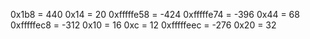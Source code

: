 0x1b8 = 440
0x14 = 20
0xfffffe58 = -424
0xfffffe74 = -396
0x44 = 68
0xfffffec8 = -312
0x10 = 16
0xc = 12
0xfffffeec = -276
0x20 = 32